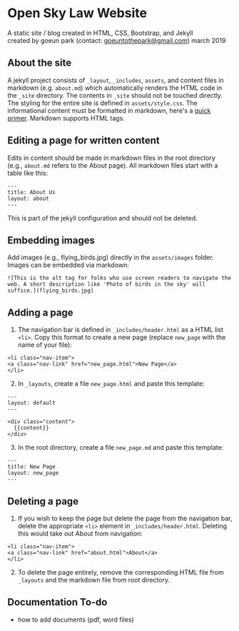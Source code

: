 # Open Sky Law Website 
A static site / blog created in HTML, CSS, Bootstrap, and Jekyll <br>
created by goeun park (contact: goeuntothepark@gmail.com) march 2019

## About the site 
A jekyll project consists of `_layout`, `_includes`, `assets`, and content files in markdown (e.g. `about.md`) which automatically renders the HTML code in the `_site` directory. The contents in `_site` should not be touched directly. The styling for the entire site is defined in `assets/style.css`. The informational content must be formatted in markdown, here's a [quick primer](https://guides.github.com/features/mastering-markdown/). Markdown supports HTML tags. 

## Editing a page for written content 
Edits in content should be made in markdown files in the root directory (e.g., `about.md` refers to the About page). All markdown files start with a table like this: 
``` 
---
title: About Us
layout: about
---
```
This is part of the jekyll configuration and should not be deleted. 

## Embedding images 
Add images (e.g., flying_birds.jpg) directly in the `assets/images` folder. Images can be embedded via markdown: 
```
![This is the alt tag for folks who use screen readers to navigate the web. A short description like 'Photo of birds in the sky' will suffice.](flying_birds.jpg)
```

## Adding a page 
1. The navigation bar is defined in `_includes/header.html` as a HTML list `<li>`. Copy this format to create a new page (replace `new_page` with the name of your file):
```
<li class="nav-item">
<a class="nav-link" href="new_page.html">New Page</a>
</li>
```
2. In `_layouts`, create a file `new_page.html` and paste this template:
```
---
layout: default
---

<div class="content">
  {{content}}
</div>
```
3. In the root directory, create a file `new_page.md` and paste this template:
```
---
title: New Page
layout: new_page
---
```

## Deleting a page 
1. If you wish to keep the page but delete the page from the navigation bar, delete the appropriate `<li>` element in `_includes/header.html`. Deleting this would take out About from navigation: 
 
```
<li class="nav-item">
<a class="nav-link" href="about.html">About</a>
</li>
```
2. To delete the page entirely, remove the corresponding HTML file from `_layouts` and the markdown file from root directory.
  
## Documentation To-do 
- how to add documents (pdf, word files) 

